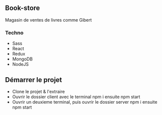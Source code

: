 ## Book-store

Magasin de ventes de livres comme Gibert

### Techno

- Sass
- React
- Redux
- MongoDB
- NodeJS

## Démarrer le projet

- Clone le projet & l'extraire
- Ouvrir le dossier client avec le terminal npm i ensuite npm start
- Ouvrir un deuxieme terminal, puis ouvrir le dossier server npm i ensuite npm start
